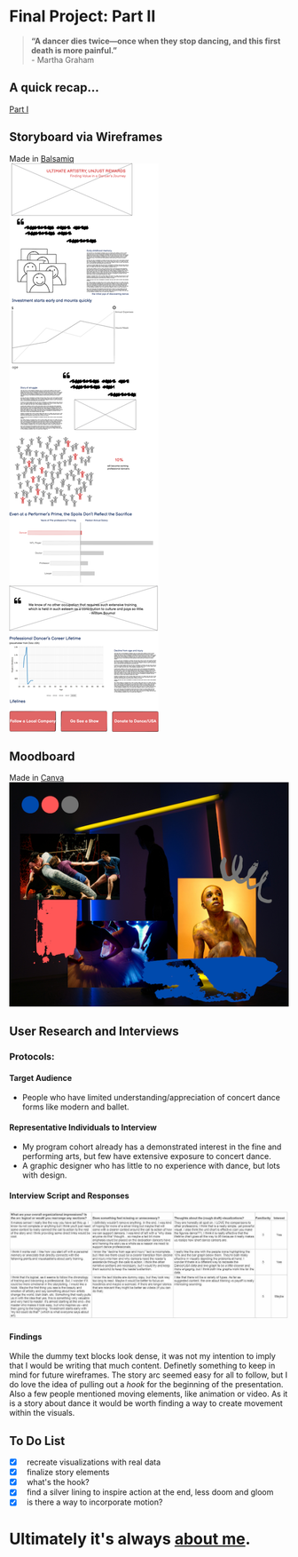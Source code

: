 # Final Project: Part II
> **“A dancer dies twice—once when they stop dancing, and this first death is more painful.”** <br/> - Martha Graham

## A quick recap...

[Part I](FinalProject_Part1.md)
## Storyboard via Wireframes
Made in [Balsamiq](https://balsamiq.com/) <br/>
![](AboutMePics/FinalProject_Wireframe.png)
## Moodboard
Made in [Canva](https://www.canva.com/) <br/>
![](AboutMePics/moodboard.png)
## User Research and Interviews
### Protocols:
#### Target Audience
- People who have limited understanding/appreciation of concert dance forms like modern and ballet.

#### Representative Individuals to Interview
- My program cohort already has a demonstrated interest in the fine and performing arts, but few have extensive exposure to concert dance. 
- A graphic designer who has little to no experience with dance, but lots with design. 

#### Interview Script and Responses
![](AboutMePics/FeedbackResponses.jpg) 

#### Findings
While the dummy text blocks look dense, it was not my intention to imply that I would be writing that much content. Definetly something to keep in mind for future wireframes. The story arc seemed easy for all to follow, but I do love the idea of pulling out a *hook* for the beginning of the presentation. Also a few people mentioned moving elements, like animation or video. As it is a story about dance it would be worth finding a way to create movement within the visuals. 

## To Do List
- [x]  &nbsp; recreate visualizations with real data
- [x]  &nbsp; finalize story elements
- [x]  &nbsp; what's the hook?
- [x]  &nbsp; find a silver lining to inspire action at the end, less doom and gloom
- [x]  &nbsp; is there a way to incorporate motion?

# Ultimately it's always [about me](/README.md).
